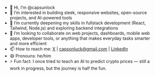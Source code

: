 - 👋 Hi, I’m @capsunlock  
- 👀 I’m interested in building sleek, responsive websites, open-source projects, and AI-powered tools  
- 🌱 I’m currently deepening my skills in fullstack development (React, Tailwind, Node.js) and exploring backend integrations  
- 💞️ I’m looking to collaborate on web projects, dashboards, mobile web apps, developer tools, or anything that makes everyday tasks smarter and more efficient  
- 📫 How to reach me: [X](https://x.com/biggexstar?s=08) | capsonluck@gmail.com | [LinkedIn](https://www.linkedin.com/in/yourusername)  
- 😄 Pronouns: he/him  
- ⚡ Fun fact: I once tried to teach an AI to predict crypto prices — still a work in progress, but the journey is half the fun.

<!---
capsunlock/capsunlock is a ✨ special ✨ repository because its `README.md` (this file) appears on your GitHub profile.
You can click the Preview link to take a look at your changes.
--->
